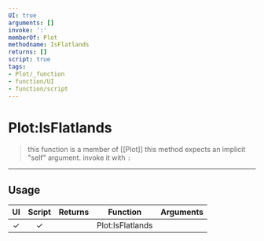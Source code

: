 ```yaml
---
UI: true
arguments: []
invoke: ':'
memberOf: Plot
methodname: IsFlatlands
returns: []
script: true
tags:
- Plot/_function
- function/UI
- function/script
---
```

# Plot:IsFlatlands
> this function is a member of [[Plot]]
> this method expects an implicit "self" argument. invoke it with `:`
-----
## Usage
|  UI | Script | Returns | Function | Arguments |
|:---:|:------:|-------:|:--------:|:---------|
|✓|✓||Plot:IsFlatlands||
